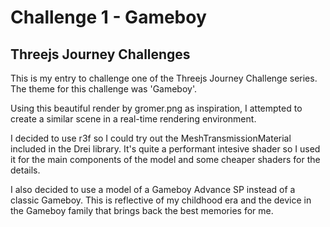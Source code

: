 # Challenge 1 - Gameboy

## Threejs Journey Challenges

This is my entry to challenge one of the Threejs Journey Challenge series. The theme for this challenge was 'Gameboy'.

Using this beautiful render by gromer.png as inspiration, I attempted to create a similar scene in a real-time rendering environment.

I decided to use r3f so I could try out the MeshTransmissionMaterial included in the Drei library. It's quite a performant intesive shader so I used it for the main components of the model and some cheaper shaders for the details.

I also decided to use a model of a Gameboy Advance SP instead of a classic Gameboy. This is reflective of my childhood era and the device in the Gameboy family that brings back the best memories for me.